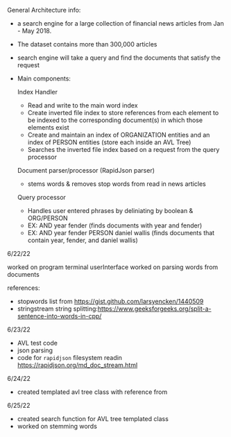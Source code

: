 General Architecture info: 
- a search engine for a large collection of financial news articles from Jan - May 2018.  
- The dataset contains more than 300,000 articles
- search engine will take a query and find the documents that satisfy the request
- Main components:
 
  Index Handler 
    * Read and write to the main word index 
    * Create inverted file index to store references from each element to be indexed to the 
      corresponding document(s) in which those elements exist
    * Create and maintain an index of ORGANIZATION entities and an index of PERSON entities (store each inside an AVL Tree) 
    * Searches the inverted file index based on a request from the query processor
  
  Document parser/processor (RapidJson parser)
    * stems words & removes stop words from read in news articles 
  
  Query processor
    * Handles user entered phrases by deliniating by boolean & ORG/PERSON
    * EX: AND year fender (finds documents with year and fender) 
    * EX: AND year fender PERSON daniel wallis (finds documents that contain year, fender, and daniel wallis) 
 
 
6/22/22 

worked on program terminal userInterface 
worked on parsing words from documents

references:
* stopwords list from https://gist.github.com/larsyencken/1440509
* stringstream string splitting:https://www.geeksforgeeks.org/split-a-sentence-into-words-in-cpp/


6/23/22
* AVL test code
* json parsing
* code for `rapidjson` filesystem readin https://rapidjson.org/md_doc_stream.html

6/24/22
* created templated avl tree class with reference from 

6/25/22
* created search function for AVL tree templated class 
* worked on stemming words
